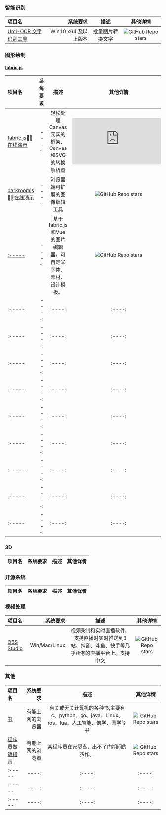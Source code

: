 ### 智能识别

| 项目名| 系统要求| 描述 |其他详情 |
| :-----| ----: | :----: |:----: |
| [Umi-OCR 文字识别工具](https://github.com/hiroi-sora/Umi-OCR) | Win10 x64 及以上版本 | 批量图片转换文字 |![GitHub Repo stars](https://img.shields.io/github/stars/hiroi-sora/Umi-OCR?style=social)|


### 图形绘制
#### [fabric.js](https://github.com/fabricjs/fabric.js/)
| 项目名| 系统要求| 描述 | 其他详情 |
| :-----| ----: | :----: | :----: |
| [fabric.js](http://fabricjs.com/)🎈🎈[在线演示](http://fabricjs.com/demos/)| ----: | 轻松处理Canvas元素的框架、Canvas和SVG的转换解析器 | ![GitHub Repo stars](https://img.shields.io/github/stars/fabricjs/fabric.js?style=social) |
| [darkroomjs](https://github.com/MattKetmo/darkroomjs)🎈🎈[在线演示](https://pqina.nl/pintura/?affiliate_id=854594675)| ----: | 浏览器端可扩展的图像编辑工具 | ![GitHub Repo stars](https://img.shields.io/github/stars/MattKetmo/darkroomjs?style=social) |
| [:-----](https://github.com/nihaojob/vue-fabric-editor)| ----: | 基于fabric.js和Vue的图片编辑器，可自定义字体、素材、设计模板。 | ![GitHub Repo stars](https://img.shields.io/github/stars/nihaojob/vue-fabric-editor?style=social) |
| :-----| ----: | :----: | :----: |
| :-----| ----: | :----: | :----: |
| :-----| ----: | :----: | :----: |
| :-----| ----: | :----: | :----: |
| :-----| ----: | :----: | :----: |
| :-----| ----: | :----: | :----: |
| :-----| ----: | :----: | :----: |
| :-----| ----: | :----: | :----: |
| :-----| ----: | :----: | :----: |


### 3D

| 项目名| 系统要求| 描述 |其他详情 |
| :-----| ----: | :----: |:----: |

### 开源系统

| 项目名| 系统要求| 描述 |其他详情 |
| :-----| ----: | :----: |:----: |

### 视频处理

| 项目名| 系统要求| 描述 |其他详情 |
| :-----| ----: | :----: |:----: |
| [OBS Studio](https://obsproject.com/)| Win/Mac/Linux | 视频录制和实时直播软件，支持直播时实时推送到B站、抖音、斗鱼、快手等几乎所有的直播平台上。支持中文 |![GitHub Repo stars](https://img.shields.io/github/stars/obsproject/obs-studio?style=social) |

### 其他

| 项目名| 系统要求| 描述 |其他详情 |
| :-----| ----: | :----: |:----: |
| [书](https://github.com/mymmsc/books) | 有能上网的浏览器 | 有关或无关计算机的各种书,主要有c、python、go、java、Linux、ios、lua、人工智能、佛学、国学等书| ![GitHub Repo stars](https://img.shields.io/github/stars/mymmsc/books?style=social) |
| [程序员做饭指南](https://github.com/Anduin2017/HowToCook)| 有能上网的浏览器 | 某程序员在家隔离，出不了门期间的杰作。 | ![GitHub Repo stars](https://img.shields.io/github/stars/Anduin2017/HowToCook?style=social) |
| :-----| ----: | :----: |:----: |
| :-----| ----: | :----: |:----: |
| :-----| ----: | :----: |:----: |